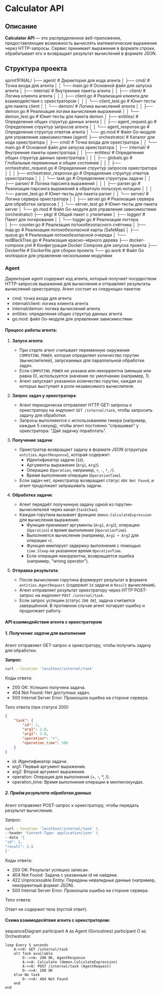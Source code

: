 # Calculator API

## Описание
**Calculator API** — это распределенное веб-приложение, предоставляющее возможность вычислять математические выражения через HTTP-запросы. Сервис принимает выражение в формате строки, обрабатывает его и возвращает результат вычислений в формате JSON.

## Структура проекта
sprint1FINAL/
├── agent/                          # Директория для кода агента
│   ├── cmd/                        # Точка входа для агента
│   │   └── main.go                 # Основной файл для запуска агента
│   ├── internal/                   # Внутренние пакеты агента
│   │   ├── client/                 # Логика клиента агента
│   │   │   ├── client.go           # Реализация клиента для взаимодействия с оркестратором
│   │   │   └── client_test.go      # Юнит-тесты для пакета client
│   │   └── demon/                  # Логика вычислений агента
│   │       ├── demon.go            # Реализация логики вычисления выражений
│   │       └── demon_test.go       # Юнит-тесты для пакета demon
│   ├── entities/                   # Определения общих структур данных агента
│   │    ├── agent_request.go        # Определение структур запросов агента
│   │    └── agent_response.go       # Определение структур ответов агента
│   └── go.mod                      # Файл Go-модуля для управления зависимостями (agent)
├── orchestrator/                   # Каталог для кода оркестратора
│   ├── cmd/                        # Точка входа для оркестратора
│   │   └── main.go                 # Основной файл для запуска оркестратора
│   ├── internal/                   # Внутренние пакеты оркестратора
│   │   ├── entities/               # Определения общих структур данных оркестратора
│   │   │   ├── globals.go          # Глобальные переменные и общее состояние
│   │   │   ├── orchestrator_request.go  # Определение структур запросов оркестратора
│   │   │   ├── orchestrator_response.go # Определение структур ответов оркестратора
│   │   │   └── task.go             # Определение структуры задачи
│   │   ├── parser/                 # Логика парсинга выражений
│   │   │   ├── parser.go           # Реализация парсинга выражений в обратную польскую нотацию
│   │   │   └── parser_test.go      # Юнит-тесты для пакета parser
│   │   └── server/                 # Логика сервера оркестратора
│   │       ├── server.go           # Реализация сервера для обработки запросов
│   │       └── server_test.go      # Юнит-тесты для пакета server
│   └── go.mod                      # Файл Go-модуля для управления зависимостями (orchestrator)
├── pkg/                            # Общий пакет с утилитами
│   ├── logger/                     # Пакет для логирования
│   │   └── logger.go               # Реализация логгера         
│   ├── counter.go                  # Реализация потокобезопасного счётчика
│   ├── map.go                      # Реализация потокобезопасной карты (SafeMap)
│   ├── queue.go                    # Реализация потокобезопасной очереди
│   └── redBlackTree.go             # Реализация красно-чёрного дерева
├── docker-compose.yml              # Конфигурация Docker Compose для запуска проекта
├── Dockerfile                      # Dockerfile для сборки проекта
└── go.work                         # Файл Go workspace для управления несколькими модулями

### Agent
Директория agent содержит код агента, который получает посрдеством HTTP-запросов выражения для вычисления и отправляет результаты вычислений оркестратору. Агент состоит из следующих пакетов:
- cmd: точка входа для агента
- internal/client: логика клиента агента
- internal/demon: логика вычислений агента
- entities: определения общих структур данных агента
- go.mod: файл Go-модуля для управления зависимостями

#### Процесс работы агента:
1. **Запуск агента**:
    - При старте агент считывает переменную окружения `COMPUTING_POWER`, которая определяет количество горутин (вычислителей), запускаемых для параллельной обработки задач.
    - Если `COMPUTING_POWER` не указана или некорректна (меньше или равна 0), используется значение по умолчанию (например, 1).
    - Агент запускает указанное количество горутин, каждая из которых выступает в роли независимого вычислителя.

2. **Запрос задач у оркестратора**:
    - Агент периодически отправляет HTTP GET-запросы к оркестратору на эндпоинт `GET /internal/task`, чтобы запросить задачу для обработки.
    - Запросы выполняются с использованием тикера (например, каждые 5 секунд), чтобы агент постоянно "спрашивал" у оркестратора: "Дай задачку поработать".

3. **Получение задачи**:
    - Оркестратор возвращает задачу в формате JSON (структура `entities.AgentResponse`), которая содержит:
        - Идентификатор задачи (`Id`).
        - Аргументы выражения (`Arg1`, `Arg2`).
        - Операцию (`Operation`, например, `+`, `-`, `*`, `/`).
        - Время выполнения операции (`OperationTime`).
    - Если задач нет, оркестратор возвращает статус `404 Not Found`, и агент продолжает запрашивать задачи.

4. **Обработка задачи**:
    - Агент передаёт полученную задачу одной из горутин-вычислителей через канал (`taskChan`).
    - Каждая горутина вызывает функцию `demon.CalculateExpression` для вычисления выражения:
        - Функция принимает аргументы (`Arg1`, `Arg2`), операцию (`Operation`) и время выполнения (`OperationTime`).
        - Выполняется вычисление (например, `Arg1 + Arg2` для операции `+`).
        - Функция имитирует задержку выполнения с помощью `time.Sleep` на указанное время `OperationTime`.
        - Если операция некорректна, возвращается ошибка (например, "wrong operator").

5. **Отправка результата**:
    - После вычисления горутина формирует результат в формате `entities.AgentRequest` (содержит `Id` задачи и `Result` вычисления).
    - Агент отправляет результат оркестратору через HTTP POST-запрос на эндпоинт `POST /internal/task`.
    - Если запрос успешен (статус `200 OK`), задача считается завершённой. В противном случае агент логирует ошибку и продолжает работу.

#### API взаимодействия агента с оркестратором

##### 1. Получение задачи для выполнения

Агент отправляет GET-запрос к оркестратору, чтобы получить задачу для обработки.

**Запрос**:

```bash
curl --location 'localhost/internal/task'
```
Коды ответа:

- 200 OK: Успешно получена задача.
- 404 Not Found: Нет доступных задач.
- 500 Internal Server Error: Произошла ошибка на стороне сервера.

Тело ответа (при статусе 200):

```json
{
    "task": {
        "id": 1,
        "arg1": 2.0,
        "arg2": 3.0,
        "operation": "+",
        "operation_time": 100
    }
}
```

- id: Идентификатор задачи.
- arg1: Первый аргумент выражения.
- arg2: Второй аргумент выражения.
- operation: Операция для выполнения (+, -, *, /).
- operation_time: Время выполнения операции в миллисекундах.

##### 2. Приём результата обработки данных
   Агент отправляет POST-запрос к оркестратору, чтобы передать результат вычисления.

Запрос:

``` bash
curl --location 'localhost/internal/task' \
--header 'Content-Type: application/json' \
--data '{
"id": 1,
"result": 2.5
}'
```

Коды ответа:

- 200 OK: Результат успешно записан.
- 404 Not Found: Задача с указанным id не найдена.
- 422 Unprocessable Entity: Переданы невалидные данные (например, некорректный формат JSON).
- 500 Internal Server Error: Произошла ошибка на стороне сервера.

Тело ответа:

Ответ не содержит тела (пустой ответ).

#### Схема взаимодесйтвия агента с оркестратором:
sequenceDiagram
participant A as Agent (Goroutines)
participant O as Orchestrator

    loop Every 5 seconds
        A->>O: GET /internal/task
        alt Task available
            O-->>A: 200 OK, AgentResponse
            A->>A: Calculate (demon.CalculateExpression)
            A->>O: POST /internal/task (AgentRequest)
            O-->>A: 200 OK
        else No task
            O-->>A: 404 Not Found
        end
    end
